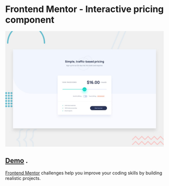 # Frontend Mentor - Interactive pricing component

![Design preview for the Interactive pricing component coding challenge](./design/desktop-preview.jpg)

[Demo](https://fatimaalmashhor.github.io/Responsive-card/) .
------
[Frontend Mentor](https://www.frontendmentor.io) challenges help you improve your coding skills by building realistic projects.

